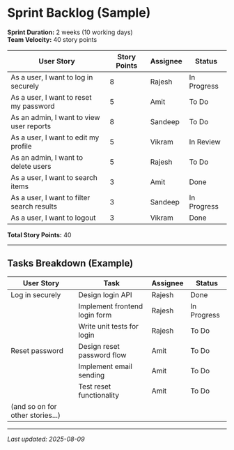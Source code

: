 # Sprint Backlog (Sample)

**Sprint Duration:** 2 weeks (10 working days)  
**Team Velocity:** 40 story points

| User Story                                 | Story Points | Assignee    | Status      |
|---------------------------------------------|--------------|-------------|-------------|
| As a user, I want to log in securely        | 8            | Rajesh      | In Progress |
| As a user, I want to reset my password      | 5            | Amit        | To Do       |
| As an admin, I want to view user reports    | 8            | Sandeep     | To Do       |
| As a user, I want to edit my profile        | 5            | Vikram      | In Review   |
| As an admin, I want to delete users         | 5            | Rajesh      | To Do       |
| As a user, I want to search items           | 3            | Amit        | Done        |
| As a user, I want to filter search results  | 3            | Sandeep     | In Progress |
| As a user, I want to logout                 | 3            | Vikram      | Done        |

**Total Story Points:** 40

---

## Tasks Breakdown (Example)

| User Story                          | Task                                  | Assignee | Status      |
|--------------------------------------|---------------------------------------|----------|-------------|
| Log in securely                     | Design login API                      | Rajesh   | Done        |
|                                      | Implement frontend login form         | Rajesh   | In Progress |
|                                      | Write unit tests for login            | Rajesh   | To Do       |
| Reset password                      | Design reset password flow            | Amit     | To Do       |
|                                      | Implement email sending               | Amit     | To Do       |
|                                      | Test reset functionality              | Amit     | To Do       |
| (and so on for other stories...)     |                                       |          |             |

---

*Last updated: 2025-08-09*
